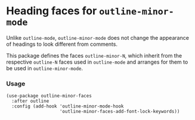 Heading faces for `outline-minor-mode`
======================================

Unlike `outline-mode`, `outline-minor-mode` does not change
the appearance of headings to look different from comments.

This package defines the faces `outline-minor-N`, which inherit
from the respective `outline-N` faces used in `outline-mode` and
arranges for them to be used in `outline-minor-mode`.

### Usage

```elisp
(use-package outline-minor-faces
  :after outline
  :config (add-hook 'outline-minor-mode-hook
                    'outline-minor-faces-add-font-lock-keywords))
```
